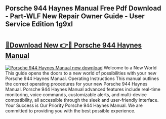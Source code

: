 ## Porsche 944 Haynes Manual Free Pdf Download - Part-WLF New Repair Owner Guide - User Service Edition 1g9xI

# <h2><a href="http://cf12411.oget.top/?id=Porsche+944+Haynes+Manual">🔗Download New 👉🔴 Porsche 944 Haynes Manual</a></h2>

[![Porsche 944 Haynes Manual new download](https://i.imgur.com/5g1atiW.png)](http://cf12411.oget.top/?id=Porsche+944+Haynes+Manual)
Welcome to a New World This guide opens the doors to a new world of possibilities with your new Porsche 944 Haynes Manual. Operating Instructions This manual outlines the correct operating procedures for your new Porsche 944 Haynes Manual. Porsche 944 Haynes Manual advanced features include real-time monitoring, voice commands, customizable alerts, and multi-device compatibility, all accessible through the sleek and user-friendly interface. Your Success is Our Priority Porsche 944 Haynes Manual. We are committed to providing you with the best possible experience.
